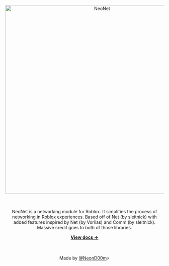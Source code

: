 <div align="center">
	<img src="https://cdn.discordapp.com/attachments/997871955199926386/1011766015857799178/NeoNetLogoFull.png" alt="NeoNet" width="600" />
	<br><br><br>
	<!-- <p>A networking library made that combines simple API with advanced utility.</p> -->
	<p>NeoNet is a networking module for Roblox. It simplifies the process of networking in Roblox experiences. Based off of Net (by sleitnick) with added features inspired by Net (by Vorlias) and Comm (by sleitnick). Massive credit goes to both of those libraries.</p>
	<a href="https://neond00m.github.io/NeoNet"><strong>View docs &rarr;</strong></a>
  <br><br><br>

  Made by [@NeonD00m](https://github.com/NeonD00m)⚡
</div>


<!-- <img src="NeoNetLogoSmall128.png" align="right"/>

<h1>NeoNet</h1>
<h3>A networking module made to have simple API with advanced utility.</h3>

---

NeoNet is a _networking module_ for Roblox. It simplifies the process of networking in Roblox experiences. Based off of Net (by sleitnick) with added features inspired by Net (by Vorlias) and Comm (by sleitnick). Massive credit goes to both of those libraries.

## Features
- Support for RemoteValues which function very similarly to RemoteProperties from Comm (by sleitnick). Use `GetValue` and `SetValue` to get and set the values, set is only available on the server. The client can also use `Observe` to connect a function to when the value changes.
- NeoNet provides the option to use the API _but also_ provides raw access to remotes for custom usage. Access the actual instances by calling `RemoteEvent` or `RemoteFunction`, and finally `RemoteValue` to get a table with all of the data for the RemoteValue.
- NeoNet comes with middleware for rate-limiting aswell as type-checking, and custom middleware is very easy to create and use. -->
